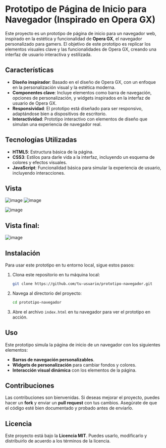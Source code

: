 # Prototipo de Página de Inicio para Navegador (Inspirado en Opera GX)

Este proyecto es un prototipo de página de inicio para un navegador web, inspirado en la estética y funcionalidad de **Opera GX**, el navegador personalizado para gamers. El objetivo de este prototipo es replicar los elementos visuales clave y las funcionalidades de Opera GX, creando una interfaz de usuario interactiva y estilizada.

## Características

- **Diseño inspirador**: Basado en el diseño de Opera GX, con un enfoque en la personalización visual y la estética moderna.
- **Componentes clave**: Incluye elementos como barra de navegación, opciones de personalización, y widgets inspirados en la interfaz de usuario de Opera GX.
- **Responsividad**: El prototipo está diseñado para ser responsivo, adaptándose bien a dispositivos de escritorio.
- **Interactividad**: Prototipo interactivo con elementos de diseño que simulan una experiencia de navegador real.

## Tecnologías Utilizadas

- **HTML5**: Estructura básica de la página.
- **CSS3**: Estilos para darle vida a la interfaz, incluyendo un esquema de colores y efectos visuales.
- **JavaScript**: Funcionalidad básica para simular la experiencia de usuario, incluyendo interacciones.

## Vista
![image](https://github.com/user-attachments/assets/c12c5995-af77-4a77-814d-b96625aadea6)
![image](https://github.com/user-attachments/assets/2555dfda-8c93-4ff1-b818-daf6c48f7831)

![image](https://github.com/user-attachments/assets/3f4c0039-1ef3-4991-a6fd-ab99465aa6ac)
## Vista final:
![image](https://github.com/user-attachments/assets/4e619844-853e-492c-b7de-d5ff10c9c7a9)


## Instalación

Para usar este prototipo en tu entorno local, sigue estos pasos:

1. Clona este repositorio en tu máquina local:

   ```bash
   git clone https://github.com/tu-usuario/prototipo-navegador.git
   ```

2. Navega al directorio del proyecto:

   ```bash
   cd prototipo-navegador
   ```

3. Abre el archivo `index.html` en tu navegador para ver el prototipo en acción.

## Uso

Este prototipo simula la página de inicio de un navegador con los siguientes elementos:

- **Barras de navegación personalizables**.
- **Widgets de personalización** para cambiar fondos y colores.
- **Interacción visual dinámica** con los elementos de la página.

## Contribuciones

Las contribuciones son bienvenidas. Si deseas mejorar el proyecto, puedes hacer un **fork** y enviar un **pull request** con tus cambios. Asegúrate de que el código esté bien documentado y probado antes de enviarlo.

## Licencia

Este proyecto está bajo la **Licencia MIT**. Puedes usarlo, modificarlo y distribuirlo de acuerdo a los términos de la licencia.
